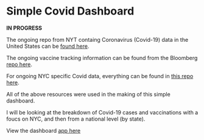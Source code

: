 # Simple Covid Dashboard

**IN PROGRESS**

The ongoing repo from NYT containg Coronavirus (Covid-19) data in the United States can be <a href="https://github.com/nytimes/covid-19-data" target="_blank">found here</a>. 

The ongoing vaccine tracking information can be found from the Bloomberg <a href="https://github.com/BloombergGraphics/covid-vaccine-tracker-data" target="_blank">repo here</a>.

<!-- For historical data (time series), I found Johns Hopkins University's ongoing <a href="https://github.com/BloombergGraphics/covid-vaccine-tracker-data" target="_blank">CSSE Covid-19 repo</a> especially useful.  -->

For ongoing NYC specific Covid data, everything can be found in <a href="https://github.com/nychealth/coronavirus-data" target="_blank">this repo here</a>.

All of the above resources were used in the making of this simple dashboard.

I will be looking at the breakdown of Covid-19 cases and vaccinations with a foucs on NYC, and then from a national level (by state).

View the dashboard <a href="https://share.streamlit.io/xyjiang970/covid_dashboard/main" target="_blank">app here</a>

